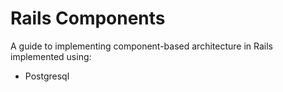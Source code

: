 # Rails Components

A guide to implementing component-based architecture in Rails implemented using:

* Postgresql

